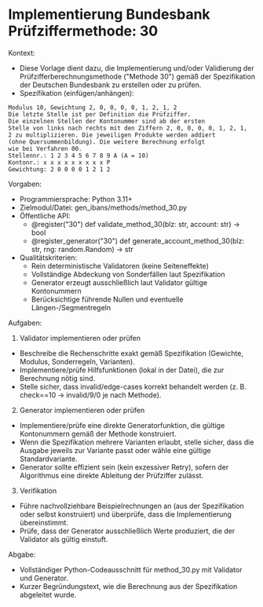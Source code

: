 # Implementierung Bundesbank Prüfziffermethode: 30

Kontext:
- Diese Vorlage dient dazu, die Implementierung und/oder Validierung der Prüfzifferberechnungsmethode ("Methode 30") gemäß der Spezifikation der Deutschen Bundesbank zu erstellen oder zu prüfen.
- Spezifikation (einfügen/anhängen):

```Text
Modulus 10, Gewichtung 2, 0, 0, 0, 0, 1, 2, 1, 2
Die letzte Stelle ist per Definition die Prüfziffer.
Die einzelnen Stellen der Kontonummer sind ab der ersten
Stelle von links nach rechts mit den Ziffern 2, 0, 0, 0, 0, 1, 2, 1,
2 zu multiplizieren. Die jeweiligen Produkte werden addiert
(ohne Quersummenbildung). Die weitere Berechnung erfolgt
wie bei Verfahren 00.
Stellennr.: 1 2 3 4 5 6 7 8 9 A (A = 10)
Kontonr.: x x x x x x x x x P
Gewichtung: 2 0 0 0 0 1 2 1 2
```

Vorgaben:
- Programmiersprache: Python 3.11+
- Zielmodul/Datei: gen_ibans/methods/method_30.py
- Öffentliche API:
  - @register("30") def validate_method_30(blz: str, account: str) -> bool
  - @register_generator("30") def generate_account_method_30(blz: str, rng: random.Random) -> str
- Qualitätskriterien:
  - Rein deterministische Validatoren (keine Seiteneffekte)
  - Vollständige Abdeckung von Sonderfällen laut Spezifikation
  - Generator erzeugt ausschließlich laut Validator gültige Kontonummern
  - Berücksichtige führende Nullen und eventuelle Längen-/Segmentregeln

Aufgaben:
1) Validator implementieren oder prüfen
- Beschreibe die Rechenschritte exakt gemäß Spezifikation (Gewichte, Modulus, Sonderregeln, Varianten).
- Implementiere/prüfe Hilfsfunktionen (lokal in der Datei), die zur Berechnung nötig sind.
- Stelle sicher, dass invalid/edge-cases korrekt behandelt werden (z. B. check==10 -> invalid/9/0 je nach Methode).

2) Generator implementieren oder prüfen
- Implementiere/prüfe eine direkte Generatorfunktion, die gültige Kontonummern gemäß der Methode konstruiert.
- Wenn die Spezifikation mehrere Varianten erlaubt, stelle sicher, dass die Ausgabe jeweils zur Variante passt oder wähle eine gültige Standardvariante.
- Generator sollte effizient sein (kein exzessiver Retry), sofern der Algorithmus eine direkte Ableitung der Prüfziffer zulässt.

3) Verifikation
- Führe nachvollziehbare Beispielrechnungen an (aus der Spezifikation oder selbst konstruiert) und überprüfe, dass die Implementierung übereinstimmt.
- Prüfe, dass der Generator ausschließlich Werte produziert, die der Validator als gültig einstuft.

Abgabe:
- Vollständiger Python-Codeausschnitt für method_30.py mit Validator und Generator.
- Kurzer Begründungstext, wie die Berechnung aus der Spezifikation abgeleitet wurde.